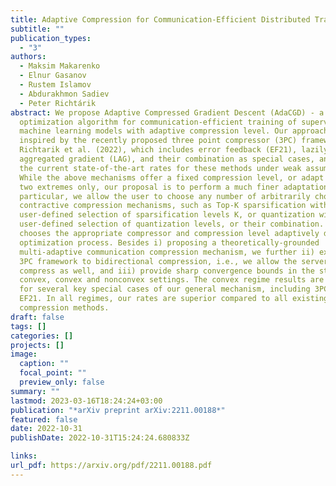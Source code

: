 ```yaml
---
title: Adaptive Compression for Communication-Efficient Distributed Training
subtitle: ""
publication_types:
  - "3"
authors:
  - Maksim Makarenko
  - Elnur Gasanov
  - Rustem Islamov
  - Abdurakhmon Sadiev
  - Peter Richtárik
abstract: We propose Adaptive Compressed Gradient Descent (AdaCGD) - a novel
  optimization algorithm for communication-efficient training of supervised
  machine learning models with adaptive compression level. Our approach is
  inspired by the recently proposed three point compressor (3PC) framework of
  Richtarik et al. (2022), which includes error feedback (EF21), lazily
  aggregated gradient (LAG), and their combination as special cases, and offers
  the current state-of-the-art rates for these methods under weak assumptions.
  While the above mechanisms offer a fixed compression level, or adapt between
  two extremes only, our proposal is to perform a much finer adaptation. In
  particular, we allow the user to choose any number of arbitrarily chosen
  contractive compression mechanisms, such as Top-K sparsification with a
  user-defined selection of sparsification levels K, or quantization with a
  user-defined selection of quantization levels, or their combination. AdaCGD
  chooses the appropriate compressor and compression level adaptively during the
  optimization process. Besides i) proposing a theoretically-grounded
  multi-adaptive communication compression mechanism, we further ii) extend the
  3PC framework to bidirectional compression, i.e., we allow the server to
  compress as well, and iii) provide sharp convergence bounds in the strongly
  convex, convex and nonconvex settings. The convex regime results are new even
  for several key special cases of our general mechanism, including 3PC and
  EF21. In all regimes, our rates are superior compared to all existing adaptive
  compression methods.
draft: false
tags: []
categories: []
projects: []
image:
  caption: ""
  focal_point: ""
  preview_only: false
summary: ""
lastmod: 2023-03-16T18:24:24+03:00
publication: "*arXiv preprint arXiv:2211.00188*"
featured: false
date: 2022-10-31
publishDate: 2022-10-31T15:24:24.680833Z

links:
url_pdf: https://arxiv.org/pdf/2211.00188.pdf
---
```



